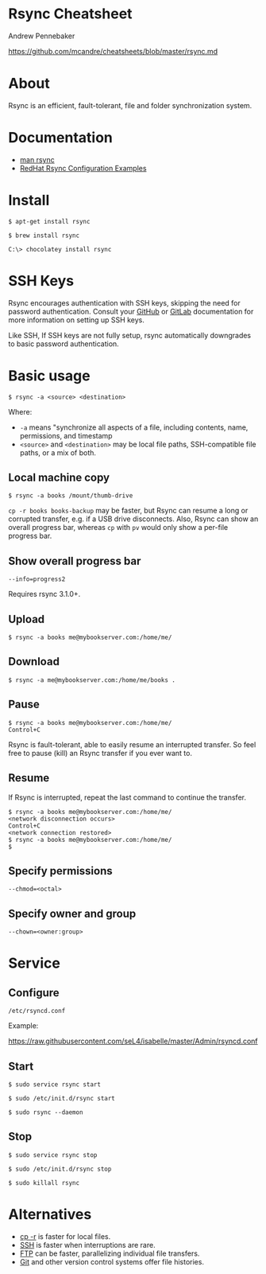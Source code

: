 # Rsync Cheatsheet

Andrew Pennebaker

https://github.com/mcandre/cheatsheets/blob/master/rsync.md

# About

Rsync is an efficient, fault-tolerant, file and folder synchronization system.

# Documentation

* [man rsync](http://man.cx/rsync)
* [RedHat Rsync Configuration Examples](https://access.redhat.com/documentation/en-US/Red_Hat_Enterprise_Linux/6/html/Managing_Confined_Services/sect-Managing_Confined_Services-rsync-Configuration_Examples.html)

# Install

```
$ apt-get install rsync

$ brew install rsync

C:\> chocolatey install rsync
```

# SSH Keys

Rsync encourages authentication with SSH keys, skipping the need for password authentication. Consult your [GitHub](https://help.github.com/articles/generating-ssh-keys/) or [GitLab](http://doc.gitlab.com/ce/ssh/ssh.html) documentation for more information on setting up SSH keys.

Like SSH, If SSH keys are not fully setup, rsync automatically downgrades to basic password authentication.

# Basic usage

```
$ rsync -a <source> <destination>
```

Where:

* `-a` means "synchronize all aspects of a file, including contents, name, permissions, and timestamp
* `<source>` and `<destination>` may be local file paths, SSH-compatible file paths, or a mix of both.

## Local machine copy

```
$ rsync -a books /mount/thumb-drive
```

`cp -r books books-backup` may be faster, but Rsync can resume a long or corrupted transfer, e.g. if a USB drive disconnects. Also, Rsync can show an overall progress bar, whereas `cp` with `pv` would only show a per-file progress bar.

## Show overall progress bar

```
--info=progress2
```

Requires rsync 3.1.0+.

## Upload

```
$ rsync -a books me@mybookserver.com:/home/me/
```

## Download

```
$ rsync -a me@mybookserver.com:/home/me/books .
```

## Pause

```
$ rsync -a books me@mybookserver.com:/home/me/
Control+C
```

Rsync is fault-tolerant, able to easily resume an interrupted transfer. So feel free to pause (kill) an Rsync transfer if you ever want to.

## Resume

If Rsync is interrupted, repeat the last command to continue the transfer.

```
$ rsync -a books me@mybookserver.com:/home/me/
<network disconnection occurs>
Control+C
<network connection restored>
$ rsync -a books me@mybookserver.com:/home/me/
$
```

## Specify permissions

```
--chmod=<octal>
```

## Specify owner and group

```
--chown=<owner:group>
```

# Service

## Configure

```
/etc/rsyncd.conf
```

Example:

https://raw.githubusercontent.com/seL4/isabelle/master/Admin/rsyncd.conf

## Start

```
$ sudo service rsync start

$ sudo /etc/init.d/rsync start

$ sudo rsync --daemon
```

## Stop

```
$ sudo service rsync stop

$ sudo /etc/init.d/rsync stop

$ sudo killall rsync
```

# Alternatives

* [cp -r](https://en.wikipedia.org/wiki/Cp_%28Unix%29) is faster for local files.
* [SSH](http://www.openssh.com/) is faster when interruptions are rare.
* [FTP](https://github.com/mcandre/cheatsheets/blob/master/lftp.md) can be faster, parallelizing individual file transfers.
* [Git](https://github.com/mcandre/cheatsheets/blob/master/git.md) and other version control systems offer file histories.
